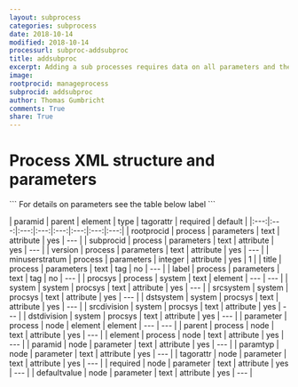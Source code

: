 ```yaml
---
layout: subprocess
categories: subprocess
date: 2018-10-14
modified: 2018-10-14
processurl: subproc-addsubproc
title: addsubproc
excerpt: Adding a sub processes requires data on all parameters and their type and default values
image: 
rootprocid: manageprocess
subprocid: addsubproc
author: Thomas Gumbricht
comments: True
share: True
---
```


<h1 class='foot-description'>Process XML structure and parameters</h1>
```
For details on parameters see the table below
<?xml version="1.0" ?>
<process>
  <!--Generated from python-->
  <userproj plotid="yourplotid" projectid="yourprojectid" siteid="yoursiteid" system="systemid" tractid="yourtractid" userid="youruserid"/>
  <period endday="DD" endmonth="MM" endyear="YYYY" seasonendday="DD" seasonendmonth="MM" seasonstartday="DD" seasonstartmonth="MM" startday="DD" startmonth="MM" startyear="YYYY" timestep="timestep"/>
  <parameters minuserstratum="xyz" rootprocid="txtstring" subprocid="txtstring" version="txtstring">
    <title>title</title>
    <label>label</label>
  </parameters>
  <system>
    <procsys dstdivision="txtstring" dstsystem="txtstring" srcdivision="txtstring" srcsystem="txtstring" system="txtstring"/>
  </system>
  <node element="txtstring" parent="txtstring">
    <parameter defaultvalue="txtstring" paramid="txtstring" paramtyp="txtstring" required="txtstring" tagorattr="txtstring"/>
  </node>
</process>
```

| paramid | parent | element | type | tagorattr | required | default |
|:---:|:---:|:---:|:---:|:---:|:---:|:---:|:---:|
| rootprocid | process | parameters | text | attribute | yes | --- |
| subprocid | process | parameters | text | attribute | yes | --- |
| version | process | parameters | text | attribute | yes | --- |
| minuserstratum | process | parameters | integer | attribute | yes | 1 |
| title | process | parameters | text | tag | no | --- |
| label | process | parameters | text | tag | no | --- |
| procsys | process | system | text | element | --- | --- |
| system | system | procsys | text | attribute | yes | --- |
| srcsystem | system | procsys | text | attribute | yes | --- |
| dstsystem | system | procsys | text | attribute | yes | --- |
| srcdivision | system | procsys | text | attribute | yes | --- |
| dstdivision | system | procsys | text | attribute | yes | --- |
| parameter | process | node | element | element | --- | --- |
| parent | process | node | text | attribute | yes | --- |
| element | process | node | text | attribute | yes | --- |
| paramid | node | parameter | text | attribute | yes | --- |
| paramtyp | node | parameter | text | attribute | yes | --- |
| tagorattr | node | parameter | text | attribute | yes | --- |
| required | node | parameter | text | attribute | yes | --- |
| defaultvalue | node | parameter | text | attribute | yes | --- |
